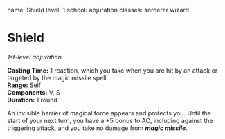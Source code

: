 name: Shield
level: 1
school: abjuration
classes: sorcerer
         wizard

# Shield 
_1st-level abjuration_ 

**Casting Time:** 1 reaction, which you take when you are hit by an attack or targeted by the magic missile spell    
**Range:** Self    
**Components:** V, S    
**Duration:** 1 round 

An invisible barrier of magical force appears and protects you. Until the start of your next turn, you have a +5 bonus to AC, including against the triggering attack, and you take no damage from **_magic missile_**. 